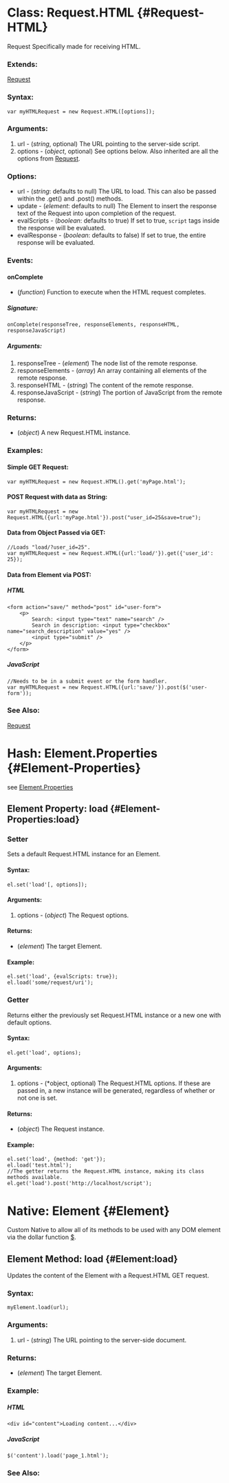 [Request]: /Request/Request

Class: Request.HTML {#Request-HTML}
===================================

Request Specifically made for receiving HTML.

### Extends:

[Request][]

### Syntax:

	var myHTMLRequest = new Request.HTML([options]);

### Arguments:

1. url     - (*string*, optional) The URL pointing to the server-side script.
2. options - (*object*, optional) See options below.  Also inherited are all the options from [Request][].

### Options:

* url          - (*string*: defaults to null)  The URL to load.  This can also be passed within the .get() and .post() methods.
* update       - (*element*: defaults to null) The Element to insert the response text of the Request into upon completion of the request.
* evalScripts  - (*boolean*: defaults to true) If set to true, `script` tags inside the response will be evaluated.
* evalResponse - (*boolean*: defaults to false) If set to true, the entire response will be evaluated.

### Events:

#### onComplete

* (*function*) Function to execute when the HTML request completes.

##### Signature:

	onComplete(responseTree, responseElements, responseHTML, responseJavaScript)

##### Arguments:

1. responseTree 	  - (*element*) The node list of the remote response.
2. responseElements   - (*array*)   An array containing all elements of the remote response.
3. responseHTML		  - (*string*)  The content of the remote response.
4. responseJavaScript - (*string*)  The portion of JavaScript from the remote response.

### Returns:

* (*object*) A new Request.HTML instance.

### Examples:

#### Simple GET Request:

	var myHTMLRequest = new Request.HTML().get('myPage.html');

#### POST Request with data as String:

	var myHTMLRequest = new Request.HTML({url:'myPage.html'}).post("user_id=25&save=true");

#### Data from Object Passed via GET:

	//Loads "load/?user_id=25".
	var myHTMLRequest = new Request.HTML({url:'load/'}).get({'user_id': 25}); 

#### Data from Element via POST:

##### HTML

	<form action="save/" method="post" id="user-form">
		<p>
			Search: <input type="text" name="search" />
			Search in description: <input type="checkbox" name="search_description" value="yes" />
			<input type="submit" />
		</p>
	</form>

##### JavaScript

	//Needs to be in a submit event or the form handler.
	var myHTMLRequest = new Request.HTML({url:'save/'}).post($('user-form'));

### See Also:

[Request][]


Hash: Element.Properties {#Element-Properties}
==============================================

see [Element.Properties](/Element/Element/#Element-Properties)

Element Property: load {#Element-Properties:load}
-------------------------------------------------

### Setter

Sets a default Request.HTML instance for an Element.

#### Syntax:

	el.set('load'[, options]);

#### Arguments:

1. options - (*object*) The Request options.

#### Returns:

* (*element*) The target Element.

#### Example:

	el.set('load', {evalScripts: true});
	el.load('some/request/uri');


### Getter

Returns either the previously set Request.HTML instance or a new one with default options.

#### Syntax:

	el.get('load', options);

#### Arguments:

1. options - (*object, optional) The Request.HTML options.  If these are passed in, a new instance will be generated, regardless of whether or not one is set.

#### Returns:

* (*object*) The Request instance.

#### Example:

	el.set('load', {method: 'get'});
	el.load('test.html');
	//The getter returns the Request.HTML instance, making its class methods available.
	el.get('load').post('http://localhost/script');



Native: Element {#Element}
==========================

Custom Native to allow all of its methods to be used with any DOM element via the dollar function [$][].

Element Method: load {#Element:load}
------------------------------------

Updates the content of the Element with a Request.HTML GET request.

### Syntax:

	myElement.load(url);

### Arguments:

1. url - (*string*) The URL pointing to the server-side document.

### Returns:

* (*element*) The target Element.

### Example:

##### HTML

	<div id="content">Loading content...</div>

##### JavaScript

	$('content').load('page_1.html');



### See Also:

[$]: /Element/Element/#dollar
[Request]: /Request/Request
